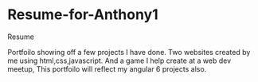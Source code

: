 # Resume-for-Anthony1
Resume

Portfoilo showing off a few projects I have done. Two websites created by me using html,css,javascript. And a game I help create at a web dev meetup, This portfoilo will reflect my angular 6 projects also.

